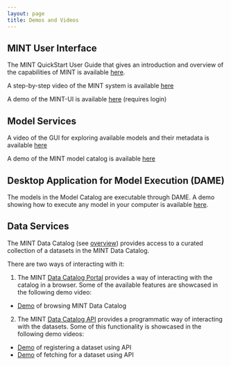 ```yaml
---
layout: page
title: Demos and Videos
---
```


## MINT User Interface

The MINT QuickStart User Guide that gives an introduction and overview of the capabilities of MINT is available [here](https://drive.google.com/file/d/1FENjOdCkbES_Cc8s74tKUrJSEvQXs1zv/view).

A step-by-step video of the MINT system is available [here](https://drive.google.com/file/d/1FENjOdCkbES_Cc8s74tKUrJSEvQXs1zv/view)

A demo of the MINT-UI is available [here](http://mint.isi.edu/) (requires login)

## Model Services

A video of the GUI for exploring available models and their metadata is available [here](https://www.youtube.com/embed/C9rxGT2k9is)

A demo of the MINT model catalog is available [here](https://models.mint.isi.edu/)

## Desktop Application for Model Execution (DAME)

The models in the Model Catalog are executable through DAME. A demo showing how to execute any model in your computer is available [here](https://model-catalog-python-api-client.readthedocs.io/en/latest/example/).

## Data Services

The MINT Data Catalog (see [overview](https://mintproject.readthedocs.io/en/latest/datacatalog/)) provides access to a curated collection of a datasets in the MINT Data Catalog.

There are two ways of interacting with it:

1. The MINT [Data Catalog Portal](https://data-catalog.mint.isi.edu) provides a way of interacting with the catalog in a browser. Some of the available features are showcased in the following demo video:

  - [Demo](https://drive.google.com/open?id=191iqtkH35eTnDHE4FcaLHLJKur1k52xm) of browsing MINT Data Catalog

2. The MINT [Data Catalog API](https://data-catalog.mint.isi.edu/documentation) provides a programmatic way of interacting with the datasets. Some of this functionality is showcased in the following demo videos:

  - [Demo](https://drive.google.com/open?id=1gpqJK0o2ewOIvOtAFi6GR8MnB7BjQTN8) of registering a dataset using API
  - [Demo](https://drive.google.com/open?id=1WQElosizMbStCVsRdMXPSsNtHSHKgNXq) of fetching for a dataset using API


